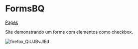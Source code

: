 # FormsBQ
[Pages](https://ana-coutinho.github.io/FormsBQ/)

Site demonstrando um forms com elementos como checkbox.

![firefox_QiUJBvJlEd](https://github.com/user-attachments/assets/827d0b16-7dd4-4b1b-9626-0c5318cb6dd3)
